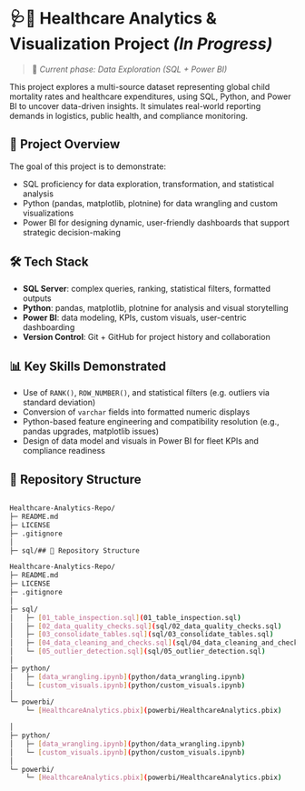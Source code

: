 #  🩺🏥 Healthcare Analytics & Visualization Project *(In Progress)*
> 🚧 *Current phase: Data Exploration (SQL + Power BI)*

This project explores a multi-source dataset representing global child mortality rates and healthcare expenditures, using SQL, Python, and Power BI to uncover data-driven insights. It simulates real-world reporting demands in logistics, public health, and compliance monitoring.

## 📁 Project Overview

The goal of this project is to demonstrate:
- SQL proficiency for data exploration, transformation, and statistical analysis
- Python (pandas, matplotlib, plotnine) for data wrangling and custom visualizations
- Power BI for designing dynamic, user-friendly dashboards that support strategic decision-making

## 🛠️ Tech Stack
- **SQL Server**: complex queries, ranking, statistical filters, formatted outputs
- **Python**: pandas, matplotlib, plotnine for analysis and visual storytelling
- **Power BI**: data modeling, KPIs, custom visuals, user-centric dashboarding
- **Version Control**: Git + GitHub for project history and collaboration

## 📊 Key Skills Demonstrated
- Use of `RANK()`, `ROW_NUMBER()`, and statistical filters (e.g. outliers via standard deviation)
- Conversion of `varchar` fields into formatted numeric displays
- Python-based feature engineering and compatibility resolution (e.g., pandas upgrades, matplotlib issues)
- Design of data model and visuals in Power BI for fleet KPIs and compliance readiness

## 📁 Repository Structure

```bash

Healthcare-Analytics-Repo/
├─ README.md
├─ LICENSE
├─ .gitignore
│
├─ sql/## 📁 Repository Structure

Healthcare-Analytics-Repo/
├─ README.md
├─ LICENSE
├─ .gitignore
│
├─ sql/
│   ├─ [01_table_inspection.sql](01_table_inspection.sql)
│   ├─ [02_data_quality_checks.sql](sql/02_data_quality_checks.sql)
│   ├─ [03_consolidate_tables.sql](sql/03_consolidate_tables.sql)
│   ├─ [04_data_cleaning_and_checks.sql](sql/04_data_cleaning_and_checks.sql)
│   └─ [05_outlier_detection.sql](sql/05_outlier_detection.sql)
│
├─ python/
│   ├─ [data_wrangling.ipynb](python/data_wrangling.ipynb)
│   └─ [custom_visuals.ipynb](python/custom_visuals.ipynb)
│
└─ powerbi/
    └─ [HealthcareAnalytics.pbix](powerbi/HealthcareAnalytics.pbix)

│
├─ python/
│   ├─ [data_wrangling.ipynb](python/data_wrangling.ipynb)
│   └─ [custom_visuals.ipynb](python/custom_visuals.ipynb)
│
└─ powerbi/
    └─ [HealthcareAnalytics.pbix](powerbi/HealthcareAnalytics.pbix)
